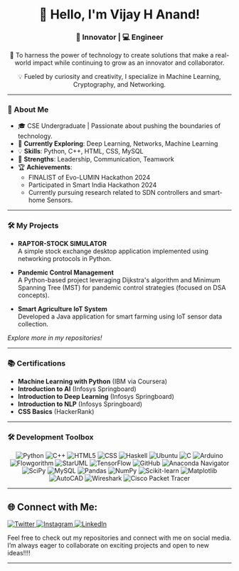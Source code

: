 <h1 align="center">👋 Hello, I'm Vijay H Anand!</h1>
<h3 align="center">🚀 Innovator | 💻 Engineer</h3>
<p align="center">🌟 To harness the power of technology to create solutions that make a real-world impact while continuing to grow as an innovator and collaborator.</p>
<p align="center">💡 Fueled by curiosity and creativity, I specialize in Machine Learning, Cryptography, and Networking.</p>

---

### 🚀 About Me
- 🎓 CSE Undergraduate | Passionate about pushing the boundaries of technology.
- 🌱 **Currently Exploring**: Deep Learning, Networks, Machine Learning  
- 💡 **Skills**: Python, C++, HTML, CSS, MySQL  
- 🤝 **Strengths**: Leadership, Communication, Teamwork  
- 🏆 **Achievements**:
  - FINALIST of Evo-LUMIN Hackathon 2024  
  - Participated in Smart India Hackathon 2024
  - Currently pursuing research related to SDN controllers and smart-home Sensors.

---

### 🛠️ My Projects
- **RAPTOR-STOCK SIMULATOR**  
  A simple stock exchange desktop application implemented using networking protocols in Python.

- **Pandemic Control Management**  
  A Python-based project leveraging Dijkstra's algorithm and Minimum Spanning Tree (MST) for pandemic control strategies (focused on DSA concepts).

- **Smart Agriculture IoT System**  
  Developed a Java application for smart farming using IoT sensor data collection.

*Explore more in my repositories!*

---

### 📚 Certifications
- **Machine Learning with Python** (IBM via Coursera)  
- **Introduction to AI** (Infosys Springboard)  
- **Introduction to Deep Learning** (Infosys Springboard)  
- **Introduction to NLP** (Infosys Springboard)  
- **CSS Basics** (HackerRank)

---

### 🛠️ Development Toolbox
<p align="center">
  <!-- Programming Languages -->
  <img src="https://img.shields.io/badge/Python-FFD343?style=for-the-badge&logo=python&logoColor=black" alt="Python" />
  <img src="https://img.shields.io/badge/C++-00599C?style=for-the-badge&logo=cplusplus&logoColor=white" alt="C++" />
  <img src="https://img.shields.io/badge/HTML5-FF5733?style=for-the-badge&logo=html5&logoColor=white" alt="HTML5" />
  <img src="https://img.shields.io/badge/CSS3-2965F1?style=for-the-badge&logo=css3&logoColor=white" alt="CSS" />
  <img src="https://img.shields.io/badge/Haskell-5D4F85?style=for-the-badge&logo=haskell&logoColor=white" alt="Haskell" />
  <img src="https://img.shields.io/badge/Ubuntu-E95420?style=for-the-badge&logo=ubuntu&logoColor=white" alt="Ubuntu" />
  <img src="https://img.shields.io/badge/C-00599C?style=for-the-badge&logo=c&logoColor=white" alt="C" />
  <img src="https://img.shields.io/badge/Arduino-00979D?style=for-the-badge&logo=arduino&logoColor=white" alt="Arduino" />
  <img src="https://img.shields.io/badge/Flowgorithm-000000?style=for-the-badge&logo=flowgorithm&logoColor=white" alt="Flowgorithm" />
  <img src="https://img.shields.io/badge/StarUML-000000?style=for-the-badge&logo=staruml&logoColor=white" alt="StarUML" />
  <img src="https://img.shields.io/badge/TensorFlow-FF6F00?style=for-the-badge&logo=tensorflow&logoColor=white" alt="TensorFlow" />
  <img src="https://img.shields.io/badge/GitHub-181717?style=for-the-badge&logo=github&logoColor=white" alt="GitHub" />
  <img src="https://img.shields.io/badge/Anaconda-44A833?style=for-the-badge&logo=anaconda&logoColor=white" alt="Anaconda Navigator" />
  <img src="https://img.shields.io/badge/SciPy-8CAAE6?style=for-the-badge&logo=scipy&logoColor=white" alt="SciPy" />
  
  <!-- Databases -->
  <img src="https://img.shields.io/badge/MySQL-00C8E4?style=for-the-badge&logo=mysql&logoColor=black" alt="MySQL" />
  
  <!-- Libraries -->
  <img src="https://img.shields.io/badge/Pandas-150458?style=for-the-badge&logo=pandas&logoColor=white" alt="Pandas" />
  <img src="https://img.shields.io/badge/NumPy-013243?style=for-the-badge&logo=numpy&logoColor=white" alt="NumPy" />
  <img src="https://img.shields.io/badge/Scikit--learn-FF9800?style=for-the-badge&logo=scikit-learn&logoColor=black" alt="Scikit-learn" />
  <img src="https://img.shields.io/badge/Matplotlib-006400?style=for-the-badge&logo=python&logoColor=white" alt="Matplotlib" />
  
  <!-- Tools -->
  <img src="https://img.shields.io/badge/AutoCAD-0696D7?style=for-the-badge&logo=autodesk&logoColor=white" alt="AutoCAD" />
  <img src="https://img.shields.io/badge/Wireshark-1E4A77?style=for-the-badge&logo=wireshark&logoColor=white" alt="Wireshark" />
  <img src="https://img.shields.io/badge/Cisco%20Packet%20Tracer-128BF7?style=for-the-badge&logo=cisco&logoColor=white" alt="Cisco Packet Tracer" />
</p>

---

## 🌐 Connect with Me:

<a href="https://x.com/vijayhanand003?t=Bk84iRWUTfPioC7Pq3zZhA&s=09" target="_blank">
  <img src="https://img.shields.io/badge/X-1DA1F2?style=for-the-badge&logo=x&logoColor=white" alt="Twitter">
</a>

<a href="https://www.instagram.com/v.h.a._?igsh=MTg1djJxbjUxNnhoeg==" target="_blank">
  <img src="https://img.shields.io/badge/Instagram-E4405F?style=for-the-badge&logo=instagram&logoColor=white" alt="Instagram">
</a>

<a href="https://www.linkedin.com/in/vijay-h-anand-4a925625a" target="_blank">
  <img src="https://img.shields.io/badge/LinkedIn-0077B5?style=for-the-badge&logo=linkedin&logoColor=white" alt="LinkedIn">
</a>

Feel free to check out my repositories and connect with me on social media. I’m always eager to collaborate on exciting projects and open to new ideas!!!!

---

